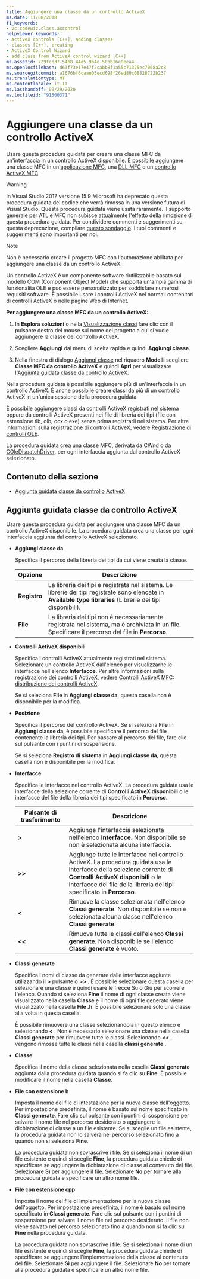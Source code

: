 ```yaml
---
title: Aggiungere una classe da un controllo ActiveX
ms.date: 11/08/2018
f1_keywords:
- vc.codewiz.class.axcontrol
helpviewer_keywords:
- ActiveX controls [C++], adding classes
- classes [C++], creating
- ActiveX Control Wizard
- add class from ActiveX control wizard [C++]
ms.assetid: 729fcb37-54b8-44d5-9b4e-50bb16e0eea4
ms.openlocfilehash: d63f73e17e47f2cabb8f1a55c71325ec7068a2c8
ms.sourcegitcommit: a1676bf6caae05ecd698f26ed80c08828722b237
ms.translationtype: MT
ms.contentlocale: it-IT
ms.lasthandoff: 09/29/2020
ms.locfileid: "91500371"
---
```

# <a name="add-a-class-from-an-activex-control"></a>Aggiungere una classe da un controllo ActiveX

Usare questa procedura guidata per creare una classe MFC da un'interfaccia in un controllo ActiveX disponibile. È possibile aggiungere una classe MFC in un'[applicazione MFC](../mfc/reference/creating-an-mfc-application.md), una [DLL MFC](../mfc/reference/creating-an-mfc-dll-project.md) o un [controllo ActiveX MFC](../mfc/reference/creating-an-mfc-activex-control.md).

> [!WARNING]
> In Visual Studio 2017 versione 15.9 Microsoft ha deprecato questa procedura guidata del codice che verrà rimossa in una versione futura di Visual Studio. Questa procedura guidata viene usata raramente. Il supporto generale per ATL e MFC non subisce attualmente l'effetto della rimozione di questa procedura guidata. Per condividere commenti e suggerimenti su questa deprecazione, compilare [questo sondaggio](https://www.surveymonkey.com/r/QDWKKCN). I tuoi commenti e suggerimenti sono importanti per noi.
<!-- Blank comment here to separate the warning and note. -->
> [!NOTE]
> Non è necessario creare il progetto MFC con l'automazione abilitata per aggiungere una classe da un controllo ActiveX.

Un controllo ActiveX è un componente software riutilizzabile basato sul modello COM (Component Object Model) che supporta un'ampia gamma di funzionalità OLE e può essere personalizzato per soddisfare numerosi requisiti software. È possibile usare i controlli ActiveX nei normali contenitori di controlli ActiveX o nelle pagine Web di Internet.

**Per aggiungere una classe MFC da un controllo ActiveX:**

1. In **Esplora soluzioni** o nella [Visualizzazione classi](/visualstudio/ide/viewing-the-structure-of-code) fare clic con il pulsante destro del mouse sul nome del progetto a cui si vuole aggiungere la classe del controllo ActiveX.

1. Scegliere **Aggiungi** dal menu di scelta rapida e quindi **Aggiungi classe**.

1. Nella finestra di dialogo [Aggiungi classe](./adding-a-class-visual-cpp.md#add-class-dialog-box) nel riquadro **Modelli** scegliere **Classe MFC da controllo ActiveX** e quindi **Apri** per visualizzare l'[Aggiunta guidata classe da controllo ActiveX](#add-class-from-activex-control-wizard).

Nella procedura guidata è possibile aggiungere più di un'interfaccia in un controllo ActiveX. È anche possibile creare classi da più di un controllo ActiveX in un'unica sessione della procedura guidata.

È possibile aggiungere classi da controlli ActiveX registrati nel sistema oppure da controlli ActiveX presenti nei file di libreria dei tipi (file con estensione tlb, olb, ocx o exe) senza prima registrarli nel sistema. Per altre informazioni sulla registrazione di controlli ActiveX, vedere [Registrazione di controlli OLE](../mfc/reference/registering-ole-controls.md).

La procedura guidata crea una classe MFC, derivata da [CWnd](../mfc/reference/cwnd-class.md) o da [COleDispatchDriver](../mfc/reference/coledispatchdriver-class.md), per ogni interfaccia aggiunta dal controllo ActiveX selezionato.

## <a name="in-this-section"></a>Contenuto della sezione

- [Aggiunta guidata classe da controllo ActiveX](#add-class-from-activex-control-wizard)

## <a name="add-class-from-activex-control-wizard"></a>Aggiunta guidata classe da controllo ActiveX

Usare questa procedura guidata per aggiungere una classe MFC da un controllo ActiveX disponibile. La procedura guidata crea una classe per ogni interfaccia aggiunta dal controllo ActiveX selezionato.

- **Aggiungi classe da**

  Specifica il percorso della libreria dei tipi da cui viene creata la classe.

  |Opzione|Descrizione|
  |------------|-----------------|
  |**Registro**|La libreria dei tipi è registrata nel sistema. Le librerie dei tipi registrate sono elencate in **Available type libraries** (Librerie dei tipi disponibili).|
  |**File**|La libreria dei tipi non è necessariamente registrata nel sistema, ma è archiviata in un file. Specificare il percorso del file in **Percorso**.|

- **Controlli ActiveX disponibili**

  Specifica i controlli ActiveX attualmente registrati nel sistema. Selezionare un controllo ActiveX dall'elenco per visualizzarne le interfacce nell'elenco **Interfacce**. Per altre informazioni sulla registrazione dei controlli ActiveX, vedere [Controlli ActiveX MFC: distribuzione dei controlli ActiveX](../mfc/mfc-activex-controls-distributing-activex-controls.md).

  Se si seleziona **File** in **Aggiungi classe da**, questa casella non è disponibile per la modifica.

- **Posizione**

  Specifica il percorso del controllo ActiveX. Se si seleziona **File** in **Aggiungi classe da**, è possibile specificare il percorso del file contenente la libreria dei tipi. Per passare al percorso del file, fare clic sul pulsante con i puntini di sospensione.

  Se si seleziona **Registro di sistema** in **Aggiungi classe da**, questa casella non è disponibile per la modifica.

- **Interfacce**

  Specifica le interfacce nel controllo ActiveX. La procedura guidata usa le interfacce della selezione corrente di **Controlli ActiveX disponibili** o le interfacce del file della libreria dei tipi specificato in **Percorso**.

  |Pulsante di trasferimento|Descrizione|
  |---------------------|-----------------|
  |**>**|Aggiunge l'interfaccia selezionata nell'elenco **Interfacce**. Non disponibile se non è selezionata alcuna interfaccia.|
  |**>>**|Aggiunge tutte le interfacce nel controllo ActiveX. La procedura guidata usa le interfacce della selezione corrente di **Controlli ActiveX disponibili** o le interfacce del file della libreria dei tipi specificato in **Percorso**.|
  |**\<**|Rimuove la classe selezionata nell'elenco **Classi generate**. Non disponibile se non è selezionata alcuna classe nell'elenco **Classi generate**.|
  |**\<\<**|Rimuove tutte le classi dell'elenco **Classi generate**. Non disponibile se l'elenco **Classi generate** è vuoto.|

- **Classi generate**

  Specifica i nomi di classe da generare dalle interfacce aggiunte utilizzando il **>** pulsante o **>>** . È possibile selezionare questa casella per selezionare una classe e quindi usare le frecce Su o Giù per scorrere l'elenco. Quando si seleziona **Fine** il nome di ogni classe creata viene visualizzato nella casella **Classe** e il nome di ogni file generato viene visualizzato nella casella **File .h**. È possibile selezionare solo una classe alla volta in questa casella.

  È possibile rimuovere una classe selezionandola in questo elenco e selezionando **<** . Non è necessario selezionare una classe nella casella **Classi generate** per rimuovere tutte le classi. Selezionando **<<** , vengono rimosse tutte le classi nella casella **classi generate** .

- **Classe**

   Specifica il nome della classe selezionata nella casella **Classi generate** aggiunta dalla procedura guidata quando si fa clic su **Fine**. È possibile modificare il nome nella casella **Classe**.

- **File con estensione h**

  Imposta il nome del file di intestazione per la nuova classe dell'oggetto. Per impostazione predefinita, il nome è basato sul nome specificato in **Classi generate**. Fare clic sul pulsante con i puntini di sospensione per salvare il nome file nel percorso desiderato o aggiungere la dichiarazione di classe a un file esistente. Se si sceglie un file esistente, la procedura guidata non lo salverà nel percorso selezionato fino a quando non si seleziona **Fine**.

  La procedura guidata non sovrascrive i file. Se si seleziona il nome di un file esistente e quindi si sceglie **Fine**, la procedura guidata chiede di specificare se aggiungere la dichiarazione di classe al contenuto del file. Selezionare **Sì** per aggiungere il file. Selezionare **No** per tornare alla procedura guidata e specificare un altro nome file.

- **File con estensione cpp**

  Imposta il nome del file di implementazione per la nuova classe dell'oggetto. Per impostazione predefinita, il nome è basato sul nome specificato in **Classi generate**. Fare clic sul pulsante con i puntini di sospensione per salvare il nome file nel percorso desiderato. Il file non viene salvato nel percorso selezionato fino a quando non si fa clic su **Fine** nella procedura guidata.

  La procedura guidata non sovrascrive i file. Se si seleziona il nome di un file esistente e quindi si sceglie **Fine**, la procedura guidata chiede di specificare se aggiungere l'implementazione della classe al contenuto del file. Selezionare **Sì** per aggiungere il file. Selezionare **No** per tornare alla procedura guidata e specificare un altro nome file.
